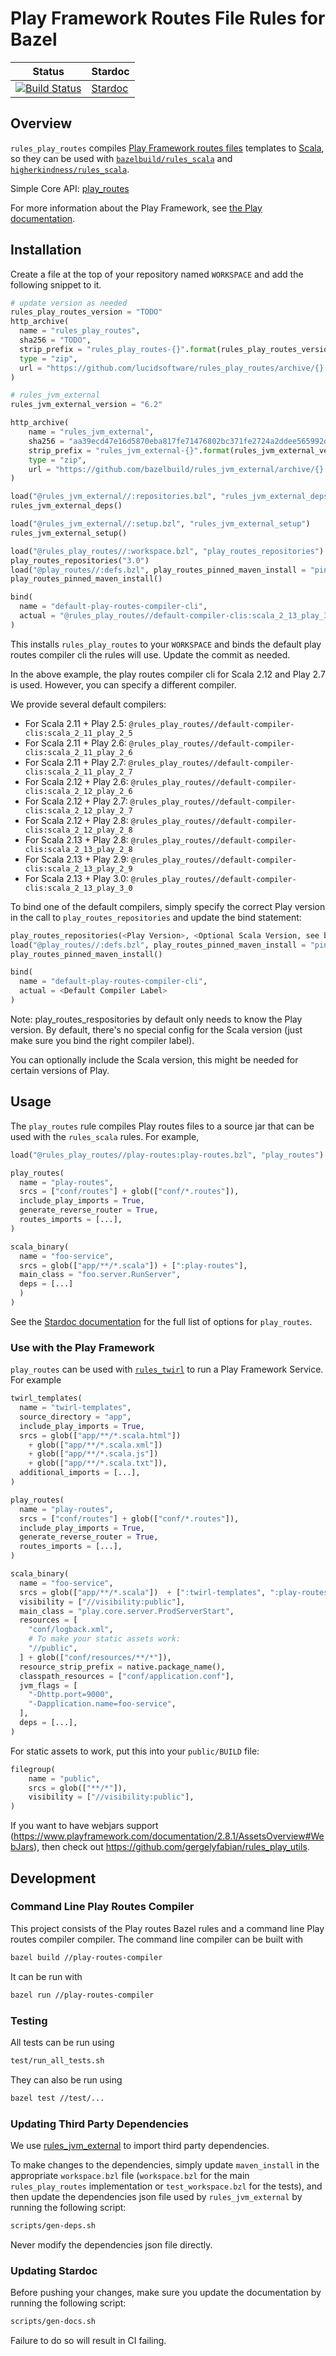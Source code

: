 # Play Framework Routes File Rules for Bazel

| Status | Stardoc
| --- | --- |
| [![Build Status](https://github.com/lucidsoftware/rules_play_routes/workflows/CI/badge.svg)](https://github.com/lucidsoftware/rules_play_routes/actions) | [Stardoc](docs/stardoc/play-routes.md) |

## Overview
`rules_play_routes` compiles [Play Framework routes files](https://www.playframework.com/documentation/latest/ScalaRouting) templates to [Scala](http://www.scala-lang.org/), so they can be used with [`bazelbuild/rules_scala`](https://github.com/bazelbuild/rules_scala) and [`higherkindness/rules_scala`](https://github.com/higherkindness/rules_scala).

Simple Core API: [play_routes](docs/stardoc/play-routes.md)

For more information about the Play Framework, see [the Play documentation](https://www.playframework.com/documentation/latest).

## Installation
Create a file at the top of your repository named `WORKSPACE` and add the following snippet to it.

```python
# update version as needed
rules_play_routes_version = "TODO"
http_archive(
  name = "rules_play_routes",
  sha256 = "TODO",
  strip_prefix = "rules_play_routes-{}".format(rules_play_routes_version),
  type = "zip",
  url = "https://github.com/lucidsoftware/rules_play_routes/archive/{}.zip".format(rules_play_routes_version),
)

# rules_jvm_external
rules_jvm_external_version = "6.2"

http_archive(
    name = "rules_jvm_external",
    sha256 = "aa39ecd47e16d5870eba817fe71476802bc371fe2724a2ddee565992df55f4af",
    strip_prefix = "rules_jvm_external-{}".format(rules_jvm_external_version),
    type = "zip",
    url = "https://github.com/bazelbuild/rules_jvm_external/archive/{}.zip".format(rules_jvm_external_version),
)

load("@rules_jvm_external//:repositories.bzl", "rules_jvm_external_deps")
rules_jvm_external_deps()

load("@rules_jvm_external//:setup.bzl", "rules_jvm_external_setup")
rules_jvm_external_setup()

load("@rules_play_routes//:workspace.bzl", "play_routes_repositories")
play_routes_repositories("3.0")
load("@play_routes//:defs.bzl", play_routes_pinned_maven_install = "pinned_maven_install")
play_routes_pinned_maven_install()

bind(
  name = "default-play-routes-compiler-cli",
  actual = "@rules_play_routes//default-compiler-clis:scala_2_13_play_3_0"
)

```

This installs `rules_play_routes` to your `WORKSPACE` and binds the default play routes compiler cli the rules will use. Update the commit as needed.

In the above example, the play routes compiler cli for Scala 2.12 and Play 2.7 is used. However, you can specify a different compiler.

We provide several default compilers:

- For Scala 2.11 + Play 2.5: `@rules_play_routes//default-compiler-clis:scala_2_11_play_2_5`
- For Scala 2.11 + Play 2.6: `@rules_play_routes//default-compiler-clis:scala_2_11_play_2_6`
- For Scala 2.11 + Play 2.7: `@rules_play_routes//default-compiler-clis:scala_2_11_play_2_7`
- For Scala 2.12 + Play 2.6: `@rules_play_routes//default-compiler-clis:scala_2_12_play_2_6`
- For Scala 2.12 + Play 2.7: `@rules_play_routes//default-compiler-clis:scala_2_12_play_2_7`
- For Scala 2.12 + Play 2.8: `@rules_play_routes//default-compiler-clis:scala_2_12_play_2_8`
- For Scala 2.13 + Play 2.8: `@rules_play_routes//default-compiler-clis:scala_2_13_play_2_8`
- For Scala 2.13 + Play 2.9: `@rules_play_routes//default-compiler-clis:scala_2_13_play_2_9`
- For Scala 2.13 + Play 3.0: `@rules_play_routes//default-compiler-clis:scala_2_13_play_3_0`

To bind one of the default compilers, simply specify the correct Play version in the call to `play_routes_repositories` and update the bind statement:
```python
play_routes_repositories(<Play Version>, <Optional Scala Version, see below>)
load("@play_routes//:defs.bzl", play_routes_pinned_maven_install = "pinned_maven_install")
play_routes_pinned_maven_install()

bind(
  name = "default-play-routes-compiler-cli",
  actual = <Default Compiler Label>
)
```

Note: play_routes_respositories by default only needs to know the Play version. By default, there's no special config
for the Scala version (just make sure you bind the right compiler label).

You can optionally include the Scala version, this might be needed for certain versions of Play.

## Usage
The `play_routes` rule compiles Play routes files to a source jar that can be used with the `rules_scala` rules. For example,

```python
load("@rules_play_routes//play-routes:play-routes.bzl", "play_routes")

play_routes(
  name = "play-routes",
  srcs = ["conf/routes"] + glob(["conf/*.routes"]),
  include_play_imports = True,
  generate_reverse_router = True,
  routes_imports = [...],
)

scala_binary(
  name = "foo-service",
  srcs = glob(["app/**/*.scala"]) + [":play-routes"],
  main_class = "foo.server.RunServer",
  deps = [...]
  )
)
```

See the [Stardoc documentation](docs/stardoc/play-routes.md) for the full list of options for `play_routes`.

### Use with the Play Framework
`play_routes` can be used with [`rules_twirl`](https://github.com/lucidsoftware/rules_twirl) to run a Play Framework Service. For example

```python
twirl_templates(
  name = "twirl-templates",
  source_directory = "app",
  include_play_imports = True,
  srcs = glob(["app/**/*.scala.html"])
    + glob(["app/**/*.scala.xml"])
    + glob(["app/**/*.scala.js"])
    + glob(["app/**/*.scala.txt"]),
  additional_imports = [...],
)

play_routes(
  name = "play-routes",
  srcs = ["conf/routes"] + glob(["conf/*.routes"]),
  include_play_imports = True,
  generate_reverse_router = True,
  routes_imports = [...],
)

scala_binary(
  name = "foo-service",
  srcs = glob(["app/**/*.scala"])  + [":twirl-templates", ":play-routes"],
  visibility = ["//visibility:public"],
  main_class = "play.core.server.ProdServerStart",
  resources = [
    "conf/logback.xml",
    # To make your static assets work:
    "//public",
  ] + glob(["conf/resources/**/*"]),
  resource_strip_prefix = native.package_name(),
  classpath_resources = ["conf/application.conf"],
  jvm_flags = [
  	"-Dhttp.port=9000",
  	"-Dapplication.name=foo-service",
  ],
  deps = [...],
)
```

For static assets to work, put this into your `public/BUILD` file:

```python
filegroup(
    name = "public",
    srcs = glob(["**/*"]),
    visibility = ["//visibility:public"],
)
```

If you want to have webjars support (https://www.playframework.com/documentation/2.8.1/AssetsOverview#WebJars),
then check out https://github.com/gergelyfabian/rules_play_utils.

## Development
### Command Line Play Routes Compiler
This project consists of the Play routes Bazel rules and a command line Play routes compiler compiler. The command line compiler can be built with
```bash
bazel build //play-routes-compiler
```

It can be run with
```bash
bazel run //play-routes-compiler
```

### Testing
All tests can be run using

```bash
test/run_all_tests.sh
```

They can also be run using
```bash
bazel test //test/...
```

### Updating Third Party Dependencies
We use [rules_jvm_external](https://github.com/bazelbuild/rules_jvm_external) to import third party dependencies.

To make changes to the dependencies, simply update `maven_install` in the appropriate `workspace.bzl` file (`workspace.bzl` for the main `rules_play_routes` implementation or `test_workspace.bzl` for the tests), and then update the dependencies json file used by `rules_jvm_external` by running the following script:
```bash
scripts/gen-deps.sh
```
Never modify the dependencies json file directly.

### Updating Stardoc
Before pushing your changes, make sure you update the documentation by running the following script:
```bash
scripts/gen-docs.sh
```
Failure to do so will result in CI failing.
